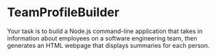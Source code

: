 # TeamProfileBuilder
Your task is to build a Node.js command-line application that takes in information about employees on a software engineering team, then generates an HTML webpage that displays summaries for each person.
